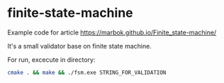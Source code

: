 # finite-state-machine
Example code for article https://marbok.github.io/Finite_state-machine/

It's a small validator base on finite state machine.

For run, excecute in directory:
```sh
cmake . && make && ./fsm.exe STRING_FOR_VALIDATION
```